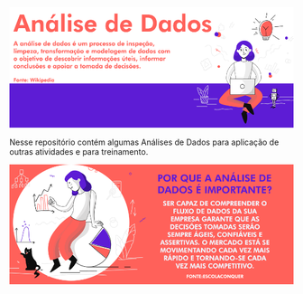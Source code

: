 ![alt text](https://github.com/keziacamposcs/AnaliseDeDados/blob/main/Apresenta%C3%A7%C3%A3o/Imagem1.png)


Nesse repositório contém algumas Análises de Dados para aplicação de outras atividades e para treinamento. 


![alt text](https://github.com/keziacamposcs/AnaliseDeDados/blob/main/Apresenta%C3%A7%C3%A3o/Imagem2.png)
